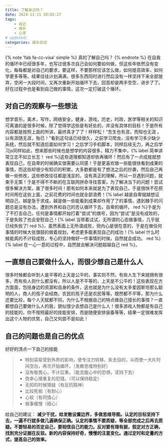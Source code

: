 ```yaml
---
title: 了解自己吗？
date: 2024-11-11 20:02:27
tags: 
    - 自己
    - 成长
    - 心灵
# updated:
categories: 成长日记
---
```

{% note 'fab fa-cc-visa' simple %}
真的了解自己吗？
{% endnote %}
在自我的循环中已经很多年，也写过很多次自己会如何要如何做，但这些年依然没有变化，每每都是对自己的要求，要这样，不要那样应该怎么做，如何提高效率，如何学更多等等。结果往往计划满满，很多东西同时进行然后没有一样坚持下来全部放弃，空闲一大段时间，又再次重新开始循环下去，回首却是两手空空，进步了了。好在过程中也是看到自己做的事情，这次一定打破这个循环。

## 对自己的观察与一些想法

想学音乐，美术，写作，网络安全，健身，游戏，历史，时政，医学等相关的知识可离谱的是很多时候，除了觉得学这些是有好处的，并没有具体的目标！于是所有内容都是按照上面的所讲，最终真才了了！样样松！“吾生也有涯，而知也无涯 。以有涯随无涯，殆已！”看到这句话已经很久，之前学习爬虫，没有学习多少缺少系统，然后就不知道后面如何学习！之后学习手机脚本，同样后续无力，再之后学习js同样如此，想来那些时候也是想学的内容很多，精力不集中，{% label 简单讲常立志不如立长志！ red %}这些道理都知道却依再循环！然后有了一点成就就想表现自己，在自卑的时候确实很需要认同感！于是更喜欢做一些能很快看到成果的事情，而这些却很少有知识的积累，大多数都是有了想法之后的抄袭，然后自己再做一些修改，这些修改往往都是浅显的，没有真正的理解，所以一旦遇到问题，就束手无策！于是不得不不断的在互联网拼命寻找答案，为了解决当下的问题！尝试很多解决方案，废了很多时间！那有如何本来就是为了表现自己，于是很快不在把时间用在这些上面，之前花费的时间也就全部浪费！{% label 越是自卑就越想证明自己，越是急于求成，越是做一些能看到成果却作用了了的事情，遇到棘手的问题总是没有办法，遭到外界和自己的否认循环下去，自卑的循环。 red %}于是为了不打击自己，任何是事情都开始打着“尝试”的旗号，因为“尝试”是没有成败的，于是失败了也会安慰自己！{% label 当带着试试，无所谓的心态做事情，几乎就已经失败了! red %}，虽然表面上无所谓成败，但内心是很在意的，于是在做任何事情的时候大张旗鼓的做着规划，考虑更多能表现自己的成功！{% label 什么时候能真的不计较成败，专心的坚持做好一件事情的时候，自然就会成功。 red %}{% label 在一心一意的过程中，自然就会解决问题超越自己 red %}。


## 一直想自己要做什么人，而很少想自己是什么人

很多时候都会听到人是平等的上天是公平的，事实则不然，有些人生下来就拥有很多，而有些人则什么都没有，所以人是不平等的，上天是不公平的！这些表现在方方面面，包括身边的资源和自身的条件，这也就是为什么没有太多爱因斯坦那么聪明的人，商人的孩子会经商，农民的孩子还是农民等等。既然都不平等，那为什么还要比较，每个人天赋都不同，为什么不根据自己的特点做自己擅长的事情？一直都想自己要做什么人的我，貌似很少去想自己是什么人！很多游戏人物都是有自己的技能的，你不按照最好的技能安排，而是随便安排装备等等，结果一定很难发挥出这个人物的优势，自己又何尝不是如此！

## 自己的问题也是自己的优点

好好的清点一下自己的技能
> + 特别容易受到外界的影响，使专注力转移、失去目的，从而使一大片时间空白，再次开始循环。（发散思维特别好）
> + 没有敬畏心，不计后果。（能克服心中的恐惧，坚持下去）
> + 侥幸心理重复的犯错。（可以保持稳定）
> + 无知的时候猜疑（有反抗精神）
> + 比较死板（有耐心）
> + 心软（有同情心）
> + 做事缓慢（细心）

给自己的建议：
**减少干扰，给发散设置边界，多做思维导图。认定的目标坚持下去，一遍不行就多做几遍确保正确。认定的事情不要质疑，等全部完成之后再去质疑。不要轻易的否定自己，要相信自己的能力。反对要有理有据，假定对方正确，找到充分证据在反驳。新的内容保持好奇，慢慢的注意变化。通过定时和定量的方式，提高自己的效率。**

